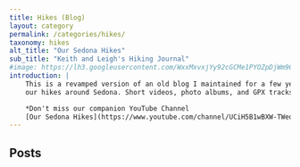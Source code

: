 ```yaml
---
title: Hikes (Blog)
layout: category
permalink: /categories/hikes/
taxonomy: hikes
alt_title: "Our Sedona Hikes"
sub_title: "Keith and Leigh's Hiking Journal"
#image: https://lh3.googleusercontent.com/WxxMxvxjYy92cGCMe1PYOZpDjWm96mpc_MHMEbsHNdl-a7uEy-IzekV1LEhK3bCu_UpkzA5ZKD2WX5jACLY=w800-no-tmp.jpg
introduction: |
    This is a revamped version of an old blog I maintained for a few years chronicling
    our hikes around Sedona. Short videos, photo albums, and GPX tracks are often included.

    *Don't miss our companion YouTube Channel
    [Our Sedona Hikes](https://www.youtube.com/channel/UCiH5B1wBXW-TWeoaM4kA1VA). :)*
---
```


## Posts
